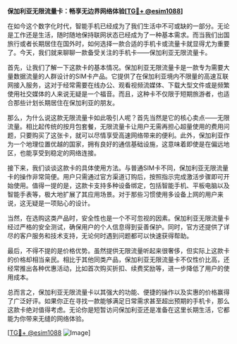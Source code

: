 **保加利亚无限流量卡：畅享无边界网络体验[[TG💪+ @esim1088](https://t.me/s/esim1088)]**

在如今这个数字化时代，智能手机已经成为了我们生活中不可或缺的一部分。无论是工作还是生活，随时随地保持联网状态已经成为了一种基本需求。而当我们出国旅行或者长期居住在国外时，如何选择一款合适的手机卡或流量卡就显得尤为重要了。今天，我们就来聊聊一款备受关注的手机卡——保加利亚无限流量卡。

首先，让我们了解一下这款卡的基本情况。保加利亚无限流量卡是一款专为需要大量数据流量的人群设计的SIM卡产品。它提供了在保加利亚境内不限量的高速互联网接入服务，这对于经常需要在线办公、观看视频流媒体、下载大型文件或是频繁使用社交媒体的人来说无疑是一个福音。而且，这种卡不仅限于短期旅游者，也适合那些计划长期居住在保加利亚的朋友。

那么，为什么说这款无限流量卡如此吸引人呢？首先当然是它的核心卖点——无限流量。相比起传统的按月包套餐，无限流量卡让用户无需再担心超量使用的费用问题，只要购买了这张卡，就可以尽情享受高速网络带来的便利。此外，保加利亚作为一个地理位置优越的国家，拥有良好的通信基础设施，这意味着即使是在偏远地区，也能享受到稳定的网络连接。

接下来，我们谈谈这款卡的具体使用方法。与普通SIM卡不同，保加利亚无限流量卡的操作非常简便。用户只需通过官方渠道订购后，按照指示完成激活步骤即可开始使用。值得一提的是，这款卡支持多种设备绑定，包括智能手机、平板电脑以及智能手表等，极大地扩展了其应用场景。对于那些习惯使用多设备上网的用户来说，这无疑是一项贴心的设计。

当然，在选购这类产品时，安全性也是一个不可忽视的因素。保加利亚无限流量卡经过严格的安全测试，确保用户的个人信息得到妥善保护。同时，官方还提供了详尽的客户服务和技术支持，无论何时遇到问题都可以快速获得帮助。

最后，不得不提的是价格优势。虽然提供无限流量听起来很奢侈，但实际上这款卡的价格却相当亲民。相比于其他同类产品，保加利亚无限流量卡不仅性价比高，还经常推出各种优惠活动，比如首次购买折扣、续费奖励等，进一步降低了用户的使用成本。

总而言之，保加利亚无限流量卡以其强大的功能、便捷的操作以及实惠的价格赢得了广泛好评。如果你正在寻找一款能够满足日常需求甚至超出预期的手机卡，那么这款卡绝对值得考虑。无论你是短暂访问保加利亚还是准备在这里长期生活，它都能为你带来无缝的网络体验。

[[TG💪+ @esim1088](https://t.me/s/esim1088) ![Image](https://i.postimg.cc/4NQfJmqS/Snipaste-2025-05-13-00-14-12.png)]